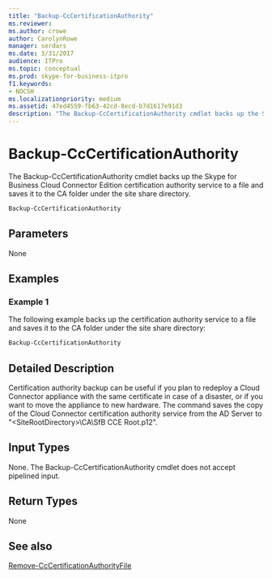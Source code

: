 ```yaml
---
title: "Backup-CcCertificationAuthority"
ms.reviewer: 
ms.author: crowe
author: CarolynRowe
manager: serdars
ms.date: 3/31/2017
audience: ITPro
ms.topic: conceptual
ms.prod: skype-for-business-itpro
f1.keywords:
- NOCSH
ms.localizationpriority: medium
ms.assetid: 47ed4559-fb63-42cd-8ecd-b7d1617e91d3
description: "The Backup-CcCertificationAuthority cmdlet backs up the Skype for Business Cloud Connector Edition certification authority service to a file and saves it to the CA folder under the site share directory."
---
```


# Backup-CcCertificationAuthority
 
The Backup-CcCertificationAuthority cmdlet backs up the Skype for Business Cloud Connector Edition certification authority service to a file and saves it to the CA folder under the site share directory.
  
```powershell
Backup-CcCertificationAuthority 
```

## Parameters

None
  
## Examples
<a name="Examples"> </a>

### Example 1

The following example backs up the certification authority service to a file and saves it to the CA folder under the site share directory:
  
```powershell
Backup-CcCertificationAuthority 
```

## Detailed Description
<a name="DetailedDescription"> </a>

Certification authority backup can be useful if you plan to redeploy a Cloud Connector appliance with the same certificate in case of a disaster, or if you want to move the appliance to new hardware. The command saves the copy of the Cloud Connector certification authority service from the AD Server to  "\<SiteRootDirectory\>\CA\SfB CCE Root.p12".
  
## Input Types
<a name="InputTypes"> </a>

None. The Backup-CcCertificationAuthority cmdlet does not accept pipelined input.
  
## Return Types
<a name="ReturnTypes"> </a>

None
  
## See also
<a name="ReturnTypes"> </a>

[Remove-CcCertificationAuthorityFile](remove-cccertificationauthorityfile.md)
  

